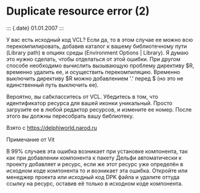 Duplicate resource error (2)
============================

::: {.date}
01.01.2007
:::

У вас есть исходный код VCL? Если да, то в этом случае ее можно всю
перекомпилировать, добавив каталог к вашему библиотечному пути (Library
path) в опциях среды (Environment Options \| Library). Я думаю это нужно
сделать, чтобы отделаться от этой ошибки. При другом способе необходимо
вычислить вызывающую проблему директиву \$R, временно удалить ее, и
осуществить перекомпиляцию. Временно выключить директиву \$R можно
добавлением \'.\' перед \$ (но это не единственный путь выключить ее).

Вероятно, вы сабкласситесь от VCL. Убедитесь в том, что идентификатор
ресурса для вашей иконки уникальный. Просто загрузите ее в любой
редактор ресурсов, и измените ее номер. После этого вы должны
пересобрать вашу библиотеку.

Взято с <https://delphiworld.narod.ru>

Примечание от Vit

В 99% случаев эта ошибка возникает при установке компонента, так как при
добавлении компонента к пакету Дельфи автоматически к проекту добавляет
и ресурс, если же этот ресурс уже определён в исходном коде компонента
то и возникает эта ошибка. Откройте или менеджер проекта или исходный
код DPK файла и удалите оттуда ссылку на ресурс, оставив её только в
исходном коде компонента.
